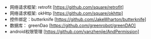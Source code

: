 * 网络请求框架: retrofit [https://github.com/square/retrofit]
* 网络请求框架: okHttp   [https://github.com/square/okhttp]
* 控件绑定：butterknife  [https://github.com/JakeWharton/butterknife]
* 数据库： greenDao      [https://github.com/greenrobot/greenDAO]
* android权限管理        [https://github.com/yanzhenjie/AndPermission]
